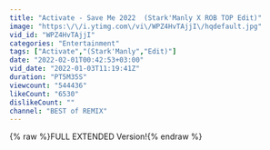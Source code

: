 ```yaml
---
title: "Activate - Save Me 2022  (Stark'Manly X ROB TOP Edit)"
image: "https:\/\/i.ytimg.com\/vi\/WPZ4HvTAjjI\/hqdefault.jpg"
vid_id: "WPZ4HvTAjjI"
categories: "Entertainment"
tags: ["Activate","(Stark'Manly","Edit)"]
date: "2022-02-01T00:42:53+03:00"
vid_date: "2022-01-03T11:19:41Z"
duration: "PT5M35S"
viewcount: "544436"
likeCount: "6530"
dislikeCount: ""
channel: "BEST of REMIX"
---
```

{% raw %}FULL EXTENDED Version!{% endraw %}
